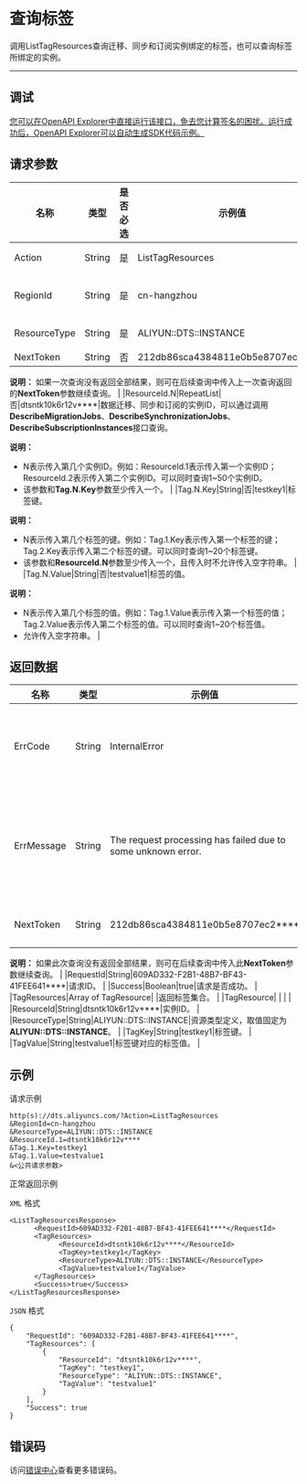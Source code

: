 # 查询标签

调用ListTagResources查询迁移、同步和订阅实例绑定的标签，也可以查询标签所绑定的实例。

****

## 调试

[您可以在OpenAPI Explorer中直接运行该接口，免去您计算签名的困扰。运行成功后，OpenAPI Explorer可以自动生成SDK代码示例。](https://api.aliyun.com/#product=Dts&api=ListTagResources&type=RPC&version=2020-01-01)

## 请求参数

|名称|类型|是否必选|示例值|描述|
|--|--|----|---|--|
|Action|String|是|ListTagResources|系统规定参数，取值：**ListTagResources**。 |
|RegionId|String|是|cn-hangzhou|地域ID，传入本参数来指定实例所在地域，详情请参见[支持的地域列表](~141033~)。 |
|ResourceType|String|是|ALIYUN::DTS::INSTANCE|资源类型定义，取值固定为：**ALIYUN::DTS::INSTANCE**。 |
|NextToken|String|否|212db86sca4384811e0b5e8707ec2\*\*\*\*|查询凭证。

 **说明：** 如果一次查询没有返回全部结果，则可在后续查询中传入上一次查询返回的**NextToken**参数继续查询。 |
|ResourceId.N|RepeatList|否|dtsntk10k6r12v\*\*\*\*|数据迁移、同步和订阅的实例ID，可以通过调用**DescribeMigrationJobs**、**DescribeSynchronizationJobs**、**DescribeSubscriptionInstances**接口查询。

 **说明：**

-   N表示传入第几个实例ID。例如：ResourceId.1表示传入第一个实例ID；ResourceId.2表示传入第二个实例ID。可以同时查询1~50个实例ID。
-   该参数和**Tag.N.Key**参数至少传入一个。 |
|Tag.N.Key|String|否|testkey1|标签键。

 **说明：**

-   N表示传入第几个标签的键。例如：Tag.1.Key表示传入第一个标签的键；Tag.2.Key表示传入第二个标签的键。可以同时查询1~20个标签键。
-   该参数和**ResourceId.N**参数至少传入一个，且传入时不允许传入空字符串。 |
|Tag.N.Value|String|否|testvalue1|标签的值。

 **说明：**

-   N表示传入第几个标签的值。例如：Tag.1.Value表示传入第一个标签的值；Tag.2.Value表示传入第二个标签的值。可以同时查询1~20个标签值。
-   允许传入空字符串。 |

## 返回数据

|名称|类型|示例值|描述|
|--|--|---|--|
|ErrCode|String|InternalError|调用出错时返回的错误码。 |
|ErrMessage|String|The request processing has failed due to some unknown error.|调用错误时返回对应的错误信息。 |
|NextToken|String|212db86sca4384811e0b5e8707ec2\*\*\*\*|查询凭证。

 **说明：** 如果此次查询没有返回全部结果，则可在后续查询中传入此**NextToken**参数继续查询。 |
|RequestId|String|609AD332-F2B1-48B7-BF43-41FEE641\*\*\*\*|请求ID。 |
|Success|Boolean|true|请求是否成功。 |
|TagResources|Array of TagResource| |返回标签集合。 |
|TagResource| | | |
|ResourceId|String|dtsntk10k6r12v\*\*\*\*|实例ID。 |
|ResourceType|String|ALIYUN::DTS::INSTANCE|资源类型定义，取值固定为**ALIYUN::DTS::INSTANCE**。 |
|TagKey|String|testkey1|标签键。 |
|TagValue|String|testvalue1|标签键对应的标签值。 |

## 示例

请求示例

```
http(s)://dts.aliyuncs.com/?Action=ListTagResources
&RegionId=cn-hangzhou	
&ResourceType=ALIYUN::DTS::INSTANCE
&ResourceId.1=dtsntk10k6r12v****
&Tag.1.Key=testkey1
&Tag.1.Value=testvalue1
&<公共请求参数>
```

正常返回示例

`XML` 格式

```
<ListTagResourcesResponse>
      <RequestId>609AD332-F2B1-48B7-BF43-41FEE641****</RequestId>
      <TagResources>
            <ResourceId>dtsntk10k6r12v****</ResourceId>
            <TagKey>testkey1</TagKey>
            <ResourceType>ALIYUN::DTS::INSTANCE</ResourceType>
            <TagValue>testvalue1</TagValue>
      </TagResources>
      <Success>true</Success>
</ListTagResourcesResponse>
```

`JSON` 格式

```
{
	"RequestId": "609AD332-F2B1-48B7-BF43-41FEE641****",
	"TagResources": [
		{
			"ResourceId": "dtsntk10k6r12v****",
			"TagKey": "testkey1",
			"ResourceType": "ALIYUN::DTS::INSTANCE",
			"TagValue": "testvalue1"
		}
	],
	"Success": true
}
```

## 错误码

访问[错误中心](https://error-center.aliyun.com/status/product/Dts)查看更多错误码。

